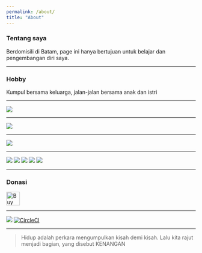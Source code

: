 ```yaml
---
permalink: /about/
title: "About"
---
```


### Tentang saya
Berdomisili di Batam, page ini hanya bertujuan untuk belajar dan pengembangan diri saya.

* * *
### Hobby
Kumpul bersama keluarga, jalan-jalan bersama anak dan istri

* * *
![](https://github-profile-trophy.vercel.app/?username=Gand0r)
* * *
![](https://github-profile-summary-cards.vercel.app/api/cards/profile-details?username=Gand0r&theme=vue)
* * *
![](https://github-readme-stats.vercel.app/api/top-langs/?username=Gand0r)
* * *
<!-- Actual text -->
![](https://img.shields.io/badge/circleci-343434?style=for-the-badge&logo=circleci&logoColor=white)
![](https://img.shields.io/badge/Heroku-430098?style=for-the-badge&logo=heroku&logoColor=white)
![](https://img.shields.io/badge/Docker-2CA5E0?style=for-the-badge&logo=docker&logoColor=white)
![](https://img.shields.io/badge/GNU%20Bash-4EAA25?style=for-the-badge&logo=GNU%20Bash&logoColor=white)
![](https://img.shields.io/badge/GIT-E44C30?style=for-the-badge&logo=git&logoColor=white)


* * *
### Donasi
<a href='https://ko-fi.com/M4M3AGKQC' target='_blank'><img height='36' style='border:0px;height:36px;' src='https://cdn.ko-fi.com/cdn/kofi1.png?v=3' border='0' alt='Buy Me a Coffee at ko-fi.com' /></a>


* * *
![](https://visitor-badge.glitch.me/badge?page_id=Gand0r.Gand0r) [![CircleCI](https://circleci.com/gh/Gand0r/Gand0r.github.io/tree/main.svg?style=svg)](https://circleci.com/gh/Gand0r/Gand0r.github.io/tree/main)

* * *

> Hidup adalah perkara mengumpulkan kisah demi kisah. Lalu kita rajut menjadi bagian, yang disebut KENANGAN
